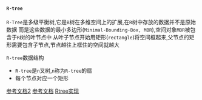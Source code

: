 #### `R-tree`

`R-Tree`是多级平衡树,它是`B`树在多维空间上的扩展,在`R`树中存放的数据并不是原始数据
而是这些数据的最小多边形(`Minimal-Bounding-Box, MBR`),空间对象`MBR`被包含于`R`树的叶节点中
从叶子节点开始用矩形(`rectangle`)将空间框起来,父节点的矩形需要包含子节点,节点越往上框住的空间就越大



`R-tree`数据结构
* `R-tree`是`n`叉树,`n`称为`R-tree`的扇
* 每个节点对应一个矩形









 [参考文档2](http://xiaobaoqiu.github.io/blog/2014/06/17/r-tree/)
 [参考文档](https://blog.csdn.net/v_JULY_v/article/details/6530142)
 [Rtree实现](https://godoc.org/github.com/dhconnelly/rtreego)